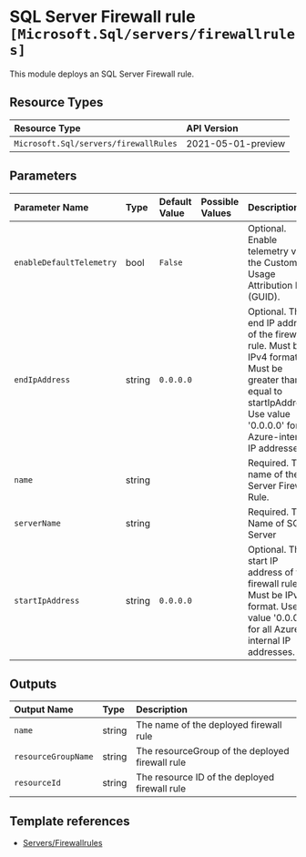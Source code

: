 # SQL Server Firewall rule `[Microsoft.Sql/servers/firewallrules]`

This module deploys an SQL Server Firewall rule.

## Resource Types

| Resource Type | API Version |
| :-- | :-- |
| `Microsoft.Sql/servers/firewallRules` | 2021-05-01-preview |

## Parameters

| Parameter Name | Type | Default Value | Possible Values | Description |
| :-- | :-- | :-- | :-- | :-- |
| `enableDefaultTelemetry` | bool | `False` |  | Optional. Enable telemetry via the Customer Usage Attribution ID (GUID). |
| `endIpAddress` | string | `0.0.0.0` |  | Optional. The end IP address of the firewall rule. Must be IPv4 format. Must be greater than or equal to startIpAddress. Use value '0.0.0.0' for all Azure-internal IP addresses. |
| `name` | string |  |  | Required. The name of the Server Firewall Rule. |
| `serverName` | string |  |  | Required. The Name of SQL Server |
| `startIpAddress` | string | `0.0.0.0` |  | Optional. The start IP address of the firewall rule. Must be IPv4 format. Use value '0.0.0.0' for all Azure-internal IP addresses. |

## Outputs

| Output Name | Type | Description |
| :-- | :-- | :-- |
| `name` | string | The name of the deployed firewall rule |
| `resourceGroupName` | string | The resourceGroup of the deployed firewall rule |
| `resourceId` | string | The resource ID of the deployed firewall rule |

## Template references

- [Servers/Firewallrules](https://docs.microsoft.com/en-us/azure/templates/Microsoft.Sql/2021-05-01-preview/servers/firewallRules)
